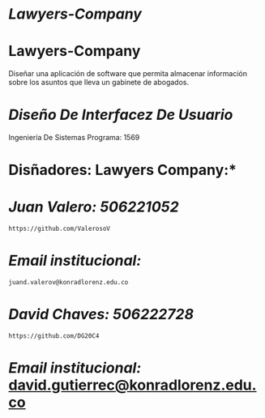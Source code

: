 # *Lawyers-Company*
<p align="center">
<p/>

# Lawyers-Company
Diseñar una aplicación de software que permita almacenar información sobre los asuntos que lleva un gabinete de abogados.



# *Diseño De Interfacez De Usuario*
Ingeniería De Sistemas    Programa: 1569

# Disñadores: Lawyers Company:* 
# *Juan Valero: 506221052*
    https://github.com/ValerosoV 
# *Email institucional:*
    juand.valerov@konradlorenz.edu.co   

# *David Chaves: 506222728*
    https://github.com/DG20C4
# *Email institucional:* david.gutierrec@konradlorenz.edu.co  
